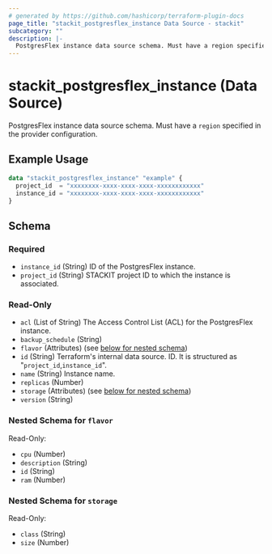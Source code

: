 ```yaml
---
# generated by https://github.com/hashicorp/terraform-plugin-docs
page_title: "stackit_postgresflex_instance Data Source - stackit"
subcategory: ""
description: |-
  PostgresFlex instance data source schema. Must have a region specified in the provider configuration.
---
```


# stackit_postgresflex_instance (Data Source)

PostgresFlex instance data source schema. Must have a `region` specified in the provider configuration.

## Example Usage

```terraform
data "stackit_postgresflex_instance" "example" {
  project_id  = "xxxxxxxx-xxxx-xxxx-xxxx-xxxxxxxxxxxx"
  instance_id = "xxxxxxxx-xxxx-xxxx-xxxx-xxxxxxxxxxxx"
}
```

<!-- schema generated by tfplugindocs -->
## Schema

### Required

- `instance_id` (String) ID of the PostgresFlex instance.
- `project_id` (String) STACKIT project ID to which the instance is associated.

### Read-Only

- `acl` (List of String) The Access Control List (ACL) for the PostgresFlex instance.
- `backup_schedule` (String)
- `flavor` (Attributes) (see [below for nested schema](#nestedatt--flavor))
- `id` (String) Terraform's internal data source. ID. It is structured as "`project_id`,`instance_id`".
- `name` (String) Instance name.
- `replicas` (Number)
- `storage` (Attributes) (see [below for nested schema](#nestedatt--storage))
- `version` (String)

<a id="nestedatt--flavor"></a>
### Nested Schema for `flavor`

Read-Only:

- `cpu` (Number)
- `description` (String)
- `id` (String)
- `ram` (Number)


<a id="nestedatt--storage"></a>
### Nested Schema for `storage`

Read-Only:

- `class` (String)
- `size` (Number)

